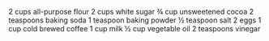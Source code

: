 2 cups all-purpose flour
2 cups white sugar
¾ cup unsweetened cocoa
2 teaspoons baking soda
1 teaspoon baking powder
½ teaspoon salt
2 eggs
1 cup cold brewed coffee
1 cup milk
½ cup vegetable oil
2 teaspoons vinegar